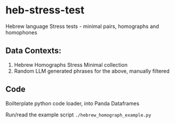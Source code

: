 # heb-stress-test
Hebrew language Stress tests - minimal pairs, homographs and homophones

## Data Contexts:
 1. Hebrew Homographs Stress Minimal collection
 2. Random LLM generated phrases for the above, manually filtered

## Code

Boilterplate python code loader, into Panda Dataframes

Run/read the example script `./hebrew_homograph_example.py`


